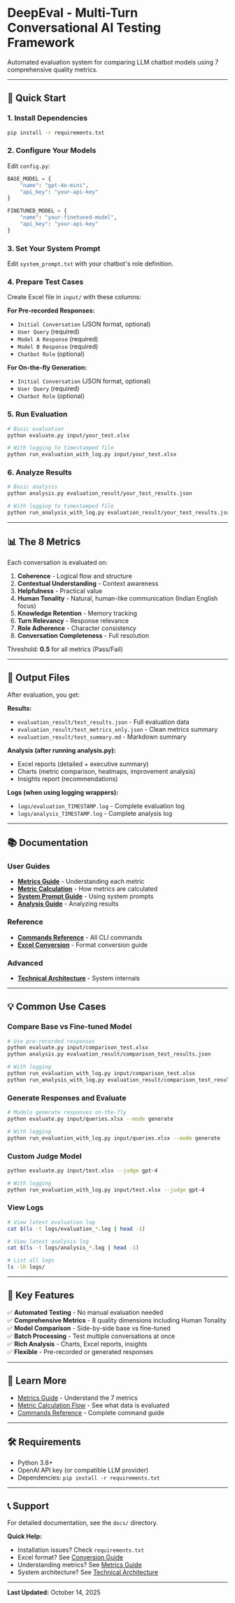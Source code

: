 # DeepEval - Multi-Turn Conversational AI Testing Framework

Automated evaluation system for comparing LLM chatbot models using 7 comprehensive quality metrics.

---

## 🚀 Quick Start

### 1. Install Dependencies
```bash
pip install -r requirements.txt
```

### 2. Configure Your Models
Edit `config.py`:
```python
BASE_MODEL = {
    "name": "gpt-4o-mini",
    "api_key": "your-api-key"
}

FINETUNED_MODEL = {
    "name": "your-finetuned-model",
    "api_key": "your-api-key"
}
```

### 3. Set Your System Prompt
Edit `system_prompt.txt` with your chatbot's role definition.

### 4. Prepare Test Cases
Create Excel file in `input/` with these columns:

**For Pre-recorded Responses:**
- `Initial Conversation` (JSON format, optional)
- `User Query` (required)
- `Model A Response` (required)
- `Model B Response` (required)
- `Chatbot Role` (optional)

**For On-the-fly Generation:**
- `Initial Conversation` (JSON format, optional)
- `User Query` (required)
- `Chatbot Role` (optional)

### 5. Run Evaluation
```bash
# Basic evaluation
python evaluate.py input/your_test.xlsx

# With logging to timestamped file
python run_evaluation_with_log.py input/your_test.xlsx
```

### 6. Analyze Results
```bash
# Basic analysis
python analysis.py evaluation_result/your_test_results.json

# With logging to timestamped file
python run_analysis_with_log.py evaluation_result/your_test_results.json
```

---

## 📊 The 8 Metrics

Each conversation is evaluated on:

1. **Coherence** - Logical flow and structure
2. **Contextual Understanding** - Context awareness
3. **Helpfulness** - Practical value
4. **Human Tonality** - Natural, human-like communication (Indian English focus)
5. **Knowledge Retention** - Memory tracking
6. **Turn Relevancy** - Response relevance
7. **Role Adherence** - Character consistency
8. **Conversation Completeness** - Full resolution

Threshold: **0.5** for all metrics (Pass/Fail)

---

## 📁 Output Files

After evaluation, you get:

**Results:**
- `evaluation_result/test_results.json` - Full evaluation data
- `evaluation_result/test_metrics_only.json` - Clean metrics summary
- `evaluation_result/test_summary.md` - Markdown summary

**Analysis (after running analysis.py):**
- Excel reports (detailed + executive summary)
- Charts (metric comparison, heatmaps, improvement analysis)
- Insights report (recommendations)

**Logs (when using logging wrappers):**
- `logs/evaluation_TIMESTAMP.log` - Complete evaluation log
- `logs/analysis_TIMESTAMP.log` - Complete analysis log

---

## 📚 Documentation

### User Guides
- **[Metrics Guide](docs/guides/metrics-guide.md)** - Understanding each metric
- **[Metric Calculation](docs/guides/metric-calculation.md)** - How metrics are calculated
- **[System Prompt Guide](docs/guides/system-prompt.md)** - Using system prompts
- **[Analysis Guide](docs/guides/analysis-guide.md)** - Analyzing results

### Reference
- **[Commands Reference](docs/reference/commands.md)** - All CLI commands
- **[Excel Conversion](docs/reference/conversion.md)** - Format conversion guide

### Advanced
- **[Technical Architecture](docs/advanced/technical-architecture.md)** - System internals

---

## 💡 Common Use Cases

### Compare Base vs Fine-tuned Model
```bash
# Use pre-recorded responses
python evaluate.py input/comparison_test.xlsx
python analysis.py evaluation_result/comparison_test_results.json

# With logging
python run_evaluation_with_log.py input/comparison_test.xlsx
python run_analysis_with_log.py evaluation_result/comparison_test_results.json
```

### Generate Responses and Evaluate
```bash
# Models generate responses on-the-fly
python evaluate.py input/queries.xlsx --mode generate

# With logging
python run_evaluation_with_log.py input/queries.xlsx --mode generate
```

### Custom Judge Model
```bash
python evaluate.py input/test.xlsx --judge gpt-4

# With logging
python run_evaluation_with_log.py input/test.xlsx --judge gpt-4
```

### View Logs
```bash
# View latest evaluation log
cat $(ls -t logs/evaluation_*.log | head -1)

# View latest analysis log
cat $(ls -t logs/analysis_*.log | head -1)

# List all logs
ls -lh logs/
```

---

## 🎯 Key Features

✅ **Automated Testing** - No manual evaluation needed  
✅ **Comprehensive Metrics** - 8 quality dimensions including Human Tonality  
✅ **Model Comparison** - Side-by-side base vs fine-tuned  
✅ **Batch Processing** - Test multiple conversations at once  
✅ **Rich Analysis** - Charts, Excel reports, insights  
✅ **Flexible** - Pre-recorded or generated responses  

---

## 📖 Learn More

- [Metrics Guide](docs/guides/metrics-guide.md) - Understand the 7 metrics
- [Metric Calculation Flow](docs/guides/metric-calculation.md) - See what data is evaluated
- [Commands Reference](docs/reference/commands.md) - Complete command guide

---

## 🛠️ Requirements

- Python 3.8+
- OpenAI API key (or compatible LLM provider)
- Dependencies: `pip install -r requirements.txt`

---

## 📞 Support

For detailed documentation, see the `docs/` directory.

**Quick Help:**
- Installation issues? Check `requirements.txt`
- Excel format? See [Conversion Guide](docs/reference/conversion.md)
- Understanding metrics? See [Metrics Guide](docs/guides/metrics-guide.md)
- System architecture? See [Technical Architecture](docs/advanced/technical-architecture.md)

---

**Last Updated:** October 14, 2025
